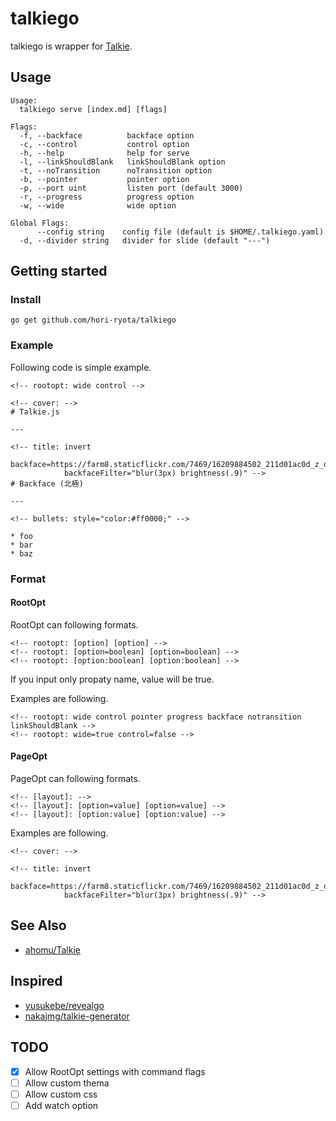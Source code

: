 talkiego
=========

talkiego is wrapper for [Talkie](https://github.com/ahomu/Talkie).

## Usage

```
Usage:
  talkiego serve [index.md] [flags]

Flags:
  -f, --backface          backface option
  -c, --control           control option
  -h, --help              help for serve
  -l, --linkShouldBlank   linkShouldBlank option
  -t, --noTransition      noTransition option
  -b, --pointer           pointer option
  -p, --port uint         listen port (default 3000)
  -r, --progress          progress option
  -w, --wide              wide option

Global Flags:
      --config string    config file (default is $HOME/.talkiego.yaml)
  -d, --divider string   divider for slide (default "---")
```

## Getting started

### Install

```
go get github.com/hori-ryota/talkiego
```

### Example

Following code is simple example.

```
<!-- rootopt: wide control -->

<!-- cover: -->
# Talkie.js

---

<!-- title: invert
            backface=https://farm8.staticflickr.com/7469/16209884502_211d01ac0d_z_d.jpg
            backfaceFilter="blur(3px) brightness(.9)" -->
# Backface (北極)

---

<!-- bullets: style="color:#ff0000;" -->

* foo
* bar
* baz
```

### Format

#### RootOpt

RootOpt can following formats.

```
<!-- rootopt: [option] [option] -->
<!-- rootopt: [option=boolean] [option=boolean] -->
<!-- rootopt: [option:boolean] [option:boolean] -->
```

If you input only propaty name, value  will be true.

Examples are following.

```
<!-- rootopt: wide control pointer progress backface notransition linkShouldBlank -->
<!-- rootopt: wide=true control=false -->
```

#### PageOpt

PageOpt can following formats.

```
<!-- [layout]: -->
<!-- [layout]: [option=value] [option=value] -->
<!-- [layout]: [option:value] [option:value] -->
```

Examples are following.

```
<!-- cover: -->
```

```
<!-- title: invert
            backface=https://farm8.staticflickr.com/7469/16209884502_211d01ac0d_z_d.jpg
            backfaceFilter="blur(3px) brightness(.9)" -->
```

## See Also

* [ahomu/Talkie](https://github.com/ahomu/Talkie)

## Inspired

* [yusukebe/revealgo](https://github.com/yusukebe/revealgo)
* [nakajmg/talkie-generator](https://github.com/nakajmg/talkie-generator)

## TODO

* [x] Allow RootOpt settings with command flags
* [ ] Allow custom thema
* [ ] Allow custom css
* [ ] Add watch option

